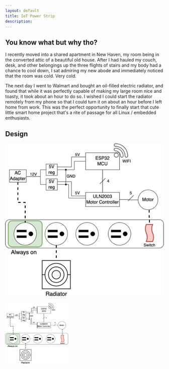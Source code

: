 ```yaml
---
layout: default
title: IoT Power Strip
description: 
---
```


## You know what but why tho? 

I recently moved into a shared apartment in New Haven, my room being in the converted attic of a beautiful old house. After I had hauled my couch, desk, and other belongings up
the three flights of stairs and my body had a chance to cool down, I sat admiring my new abode and immediately noticed that the room was cold. Very cold.  

The next day I went to Walmart and bought an oil-filled electric radiator, and found that while it was perfectly capable of making my large room nice and toasty, it took about an hour to do so. I 
wished I could start the radiator remotely from my phone so that I could turn it on about an hour before I left home from work. This was the perfect opportunity to finally start 
that cute little smart home project that's a rite of passage for all Linux / embedded enthusiasts. 

## Design
![iot-heat-diagram](https://raw.githubusercontent.com/carlos-vaz/carlos-vaz.github.io/main/images/iot-heat.png)

<img src="https://raw.githubusercontent.com/carlos-vaz/carlos-vaz.github.io/main/images/iot-heat.png" alt="iot-heat-diagram" width="200"/>
